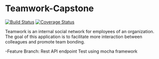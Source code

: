 # Teamwork-Capstone
  [![Build Status](https://travis-ci.com/davovie/Teamwork-Capstone.svg?branch=feature-create-user)](https://travis-ci.com/davovie/Teamwork-Capstone)
  [![Coverage Status](https://coveralls.io/repos/github/davovie/Teamwork-Capstone/badge.svg?branch=master)](https://coveralls.io/github/davovie/Teamwork-Capstone?branch=master)
  
Teamwork is an internal social network for employees of an organization. The goal of this application is to facilitate more interaction between colleagues and promote team bonding.

-Feature Branch: Rest API endpoint
    Test using mocha framework 
